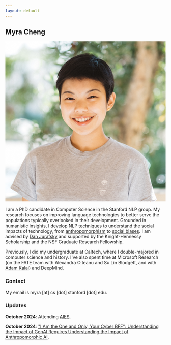 ```yaml
---
layout: default
---
```


## Myra Cheng

<img class="profile-picture" src="imgs/me.jpg">

I am a PhD candidate in Computer Science in the Stanford NLP group. My research focuses on improving language technologies to better serve the populations typically overlooked in their development. Grounded in humanistic insights, I develop NLP techniques to understand the social impacts of technology, from [anthropomorphism](https://aclanthology.org/2024.eacl-long.49/) to [social biases](https://aclanthology.org/2023.acl-long.84/). I am advised by <a href="https://web.stanford.edu/~jurafsky">Dan Jurafsky</a> and supported by the Knight-Hennessy Scholarship and the NSF Graduate Research Fellowship. 

Previously, I did my undergraduate at Caltech, where I double-majored in computer science and history. I've also spent time at Microsoft Research (on the FATE team with Alexandra Olteanu and Su Lin Blodgett, and with [Adam Kalai](https://kal.ai/)) and DeepMind.

<!-- My work aims to mitigate algorithmic harms from language technologies and reveal the implicit norms that shape their development -->

### Contact
My email is myra [at] cs [dot] stanford [dot] edu.

### Updates
**October 2024**: Attending [AIES](https://www.aies-conference.com/2024/). 

**October 2024**: ["I Am the One and Only, Your Cyber BFF": Understanding the Impact of GenAI Requires Understanding the Impact of Anthropomorphic AI](https://arxiv.org/abs/2410.08526).  
